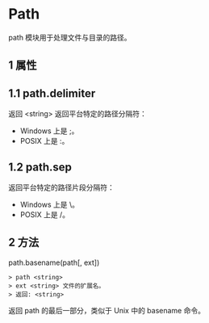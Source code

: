 # Path
path 模块用于处理文件与目录的路径。

## 1 属性

## 1.1 path.delimiter
返回 \<string\>
返回平台特定的路径分隔符：
- Windows 上是 ;。
- POSIX 上是 :。

## 1.2 path.sep
返回平台特定的路径片段分隔符：

- Windows 上是 \。
- POSIX 上是 /。


## 2 方法
path.basename(path[, ext])

```
> path <string>
> ext <string> 文件的扩展名。
> 返回: <string>
```
返回 path 的最后一部分，类似于 Unix 中的 basename 命令。









